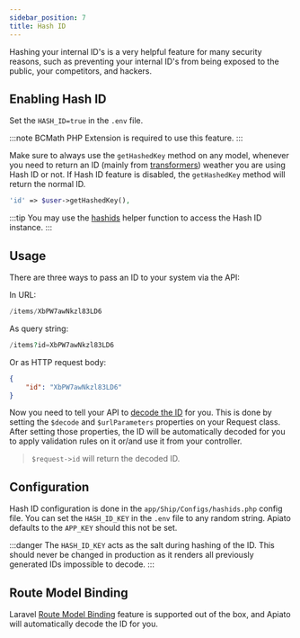 ```yaml
---
sidebar_position: 7
title: Hash ID
---
```


Hashing your internal ID's is a very helpful feature for many security reasons,
such as preventing your internal ID's from being exposed to the public, your competitors, and hackers.

## Enabling Hash ID

Set the `HASH_ID=true` in the `.env` file.

:::note
BCMath PHP Extension is required to use this feature.
:::

Make sure to always use the `getHashedKey` method on any model,
whenever you need to return an ID (mainly from [transformers](../components/main-components/transformers.md))
weather you are using Hash ID or not.
If Hash ID feature is disabled, the `getHashedKey` method will return the normal ID.

```php
'id' => $user->getHashedKey(),
```

:::tip
You may use the [hashids](../framework-features/helpers#hashids) helper function to access the Hash ID instance.
:::

## Usage

There are three ways to pass an ID to your system via the API:

In URL:
  
```php
/items/XbPW7awNkzl83LD6
```

As query string:
    
```php
/items?id=XbPW7awNkzl83LD6
```

Or as HTTP request body:
    
```json
{
    "id": "XbPW7awNkzl83LD6"
}
```
Now you need to tell your API to [decode the ID](../components/main-components/requests.md#request-properties) for you.
This is done by setting the `$decode` and `$urlParameters` properties on your Request class.
After setting those properties,
the ID will be automatically decoded for you to apply validation rules on it or/and use it from your controller.
> `$request->id` will return the decoded ID.

## Configuration

Hash ID configuration is done in the `app/Ship/Configs/hashids.php` config file.
You can set the `HASH_ID_KEY` in the `.env` file to any random string.
Apiato defaults to the `APP_KEY` should this not be set.

:::danger
The `HASH_ID_KEY` acts as the salt during hashing of the ID. This should never be changed in production
as it renders all previously generated IDs impossible to decode.
:::


## Route Model Binding

Laravel [Route Model Binding](https://laravel.com/docs/routing#route-model-binding) feature is supported out of the box,
and Apiato will automatically decode the ID for you.
